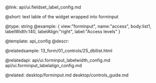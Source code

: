 @link: api/ui.fieldset_label_config.md

@short: text lable of the widget wrapped into forminput 
	

@type: string
@example:
{ 
	view:"forminput", 
    name:"access", 
    body:list1, 
    labelWidth:140,
    labelAlign:"right", 
    label:"Access levels" 
}


@template:	api_config
@descr:

@relatedsample:
	13_form/01_controls/25_dbllist.html

@relatedapi:
	api/ui.forminput_labelwidth_config.md
	api/ui.forminput_labelalign_config.md
    
@related: 
	desktop/forminput.md
	desktop/controls_guide.md
    